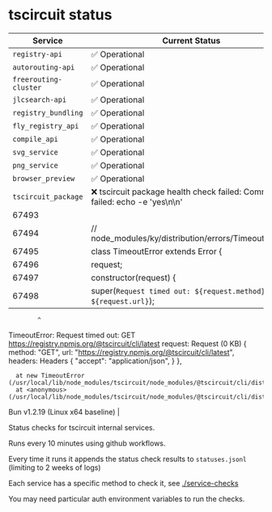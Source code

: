 # tscircuit status

<!-- START_STATUS_TABLE -->

| Service               | Current Status |
| --------------------- | -------------- |
| `registry-api` | ✅ Operational |
| `autorouting-api` | ✅ Operational |
| `freerouting-cluster` | ✅ Operational |
| `jlcsearch-api` | ✅ Operational |
| `registry_bundling` | ✅ Operational |
| `fly_registry_api` | ✅ Operational |
| `compile_api` | ✅ Operational |
| `svg_service` | ✅ Operational |
| `png_service` | ✅ Operational |
| `browser_preview` | ✅ Operational |
| `tscircuit_package` | ❌ tscircuit package health check failed: Command failed: echo -e 'yes\n\n' | tsci init
67493 | 
67494 | // node_modules/ky/distribution/errors/TimeoutError.js
67495 | class TimeoutError extends Error {
67496 |   request;
67497 |   constructor(request) {
67498 |     super(`Request timed out: ${request.method} ${request.url}`);
            ^
TimeoutError: Request timed out: GET https://registry.npmjs.org/@tscircuit/cli/latest
 request: Request (0 KB) {
  method: "GET",
  url: "https://registry.npmjs.org/@tscircuit/cli/latest",
  headers: Headers {
    "accept": "application/json",
  }
},

      at new TimeoutError (/usr/local/lib/node_modules/tscircuit/node_modules/@tscircuit/cli/dist/main.js:67498:5)
      at <anonymous> (/usr/local/lib/node_modules/tscircuit/node_modules/@tscircuit/cli/dist/main.js:67799:14)

Bun v1.2.19 (Linux x64 baseline)
 |

<!-- END_STATUS_TABLE -->

Status checks for tscircuit internal services.

Runs every 10 minutes using github workflows.

Every time it runs it appends the status check results to `statuses.jsonl` (limiting to
2 weeks of logs)

Each service has a specific method to check it, see [./service-checks](./service-checks)

You may need particular auth environment variables to run the checks.
